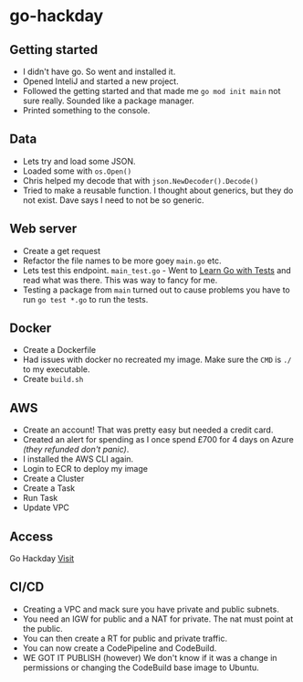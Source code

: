 # go-hackday

## Getting started
* I didn't have go. So went and installed it.
* Opened InteliJ and started a new project.
* Followed the getting started and that made me `go mod init main` not sure really. Sounded like a package manager.
* Printed something to the console.

## Data
* Lets try and load some JSON.
* Loaded some with `os.Open()`
* Chris helped my decode that with `json.NewDecoder().Decode()`
* Tried to make a reusable function. I thought about generics, but they do not exist. Dave says I need to not be so generic.

## Web server
* Create a get request
* Refactor the file names to be more goey `main.go` etc.
* Lets test this endpoint. `main_test.go` - Went to [Learn Go with Tests](https://quii.gitbook.io/learn-go-with-tests/build-an-application/http-server) and read what was there. This was way to fancy for me.
* Testing a package from `main` turned out to cause problems you have to run `go test *.go` to run the tests.

## Docker
* Create a Dockerfile
* Had issues with docker no recreated my image. Make sure the `CMD` is `./` to my executable.
* Create `build.sh`

## AWS
* Create an account! That was pretty easy but needed a credit card.
* Created an alert for spending as I once spend £700 for 4 days on Azure _(they refunded don't panic)_.
* I installed the AWS CLI again.
* Login to ECR to deploy my image
* Create a Cluster
* Create a Task
* Run Task
* Update VPC

## Access
Go Hackday [Visit](http://ec2-54-155-236-221.eu-west-1.compute.amazonaws.com/api/devs)

## CI/CD
* Creating a VPC and mack sure you have private and public subnets.
* You need an IGW for public and a NAT for private. The nat must point at the public.
* You can then create a RT for public and private traffic.
* You can now create a CodePipeline and CodeBuild.
* WE GOT IT PUBLISH (however) We don't know if it was a change in permissions or changing the CodeBuild base image to Ubuntu.

